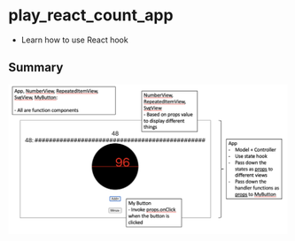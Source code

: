 # play_react_count_app

- Learn how to use React hook

## Summary

![learn summary](screenshot/learn_summary.png)